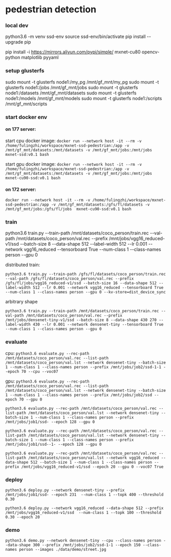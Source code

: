# pedestrian detection

### local dev

python3.6 -m venv ssd-env
source ssd-env/bin/activate
pip install --upgrade pip

pip install -i https://mirrors.aliyun.com/pypi/simple/ mxnet-cu80 opencv-python matplotlib pyyaml

### setup glusterfs

sudo mount -t glusterfs node1:/my_pg /mnt/gf_mnt/my_pg
sudo mount -t glusterfs node1:/jobs /mnt/gf_mnt/jobs
sudo mount -t glusterfs node1:/datasets /mnt/gf_mnt/datasets
sudo mount -t glusterfs node1:/models /mnt/gf_mnt/models
sudo mount -t glusterfs node1:/scripts /mnt/gf_mnt/scripts

### start docker env

#### on 177 server:
start cpu docker image:
`docker run --network host -it --rm -v /home/fulingzhi/workspace/mxnet-ssd-pedestrian:/app -v /mnt/gf_mnt/datasets:/mnt/datasets -v /mnt/gf_mnt/jobs:/mnt/jobs mxnet-ssd:v0.1 bash`

start gpu docker image:
`docker run --network host -it --rm -v /home/fulingzhi/workspace/mxnet-ssd-pedestrian:/app -v /mnt/gf_mnt/datasets:/mnt/datasets -v /mnt/gf_mnt/jobs:/mnt/jobs  mxnet-cu90-ssd:v0.1 bash`

#### on 172 server:
`docker run --network host -it --rm -v /home/fulingzhi/workspace/mxnet-ssd-pedestrian:/app -v /mnt/gf_mnt/datasets:/gfs/fl/datasets -v /mnt/gf_mnt/jobs:/gfs/fl/jobs  mxnet-cu90-ssd:v0.1 bash`

### train

python3.6 train.py --train-path /mnt/datasets/coco_person/train.rec --val-path /mnt/datasets/coco_person/val.rec --prefix /mnt/jobs/vgg16_reduced-v1/ssd --batch-size 8 --data-shape 512 --label-width 512 --lr 0.001 --network vgg16_reduced --tensorboard True --num-class 1 --class-names person --gpu 0

distributed train:
```
python3.6 train.py --train-path /gfs/fl/datasets/coco_person/train.rec --val-path /gfs/fl/datasets/coco_person/val.rec --prefix /gfs/fl/jobs/vgg16_reduced-v1/ssd --batch-size 16 --data-shape 512 --label-width 512 --lr 0.001 --network vgg16_reduced --tensorboard True --num-class 1 --class-names person --gpu 0 --kv-store=dist_device_sync
```

arbitrary shape

`python3.6 train.py --train-path /mnt/datasets/coco_person/train.rec --val-path /mnt/datasets/coco_person/val.rec --prefix /mnt/jobs/densenet-tiny-v1/ssd --batch-size 8 --data-shape 430 270 --label-width 430 --lr 0.001 --network densenet-tiny --tensorboard True --num-class 1 --class-names person --gpu 0`

### evaluate

cpu:
`python3.6 evaluate.py --rec-path /mnt/datasets/coco_person/val.rec --list-path /mnt/datasets/coco_person/val.lst --network densenet-tiny --batch-size 1 --num-class 1 --class-names person --prefix /mnt/jobs/job2/ssd-1-1 --epoch 70 --cpu --voc07`

gpu:
`python3.6 evaluate.py --rec-path /mnt/datasets/coco_person/val.rec --list-path /mnt/datasets/coco_person/val.lst --network densenet-tiny --batch-size 1 --num-class 1 --class-names person --prefix /mnt/jobs/job2/ssd --epoch 70 --gpu 0`

`python3.6 evaluate.py --rec-path /mnt/datasets/coco_person/val.rec --list-path /mnt/datasets/coco_person/val.lst --network densenet-tiny --batch-size 1 --num-class 1 --class-names person --prefix /mnt/jobs/job1/ssd- --epoch 128 --gpu 0`

`python3.6 evaluate.py --rec-path /mnt/datasets/coco_person/val.rec --list-path /mnt/datasets/coco_person/val.lst --network densenet-tiny --batch-size 1 --num-class 1 --class-names person --prefix /mnt/jobs/job1/ssd--1- --epoch 128 --gpu 0`

`python3.6 evaluate.py --rec-path /mnt/datasets/coco_person/val.rec --list-path /mnt/datasets/coco_person/val.lst --network vgg16_reduced --data-shape 512 --batch-size 1 --num-class 1 --class-names person --prefix /mnt/jobs/vgg16_reduced-v1/ssd --epoch 20 --gpu 0 --voc07 True`


### deploy

`python3.6 deploy.py --network densenet-tiny --prefix /mnt/jobs/job1/ssd- --epoch 231  --num-class 1 --topk 400 --threshold 0.30`

`python3.6 deploy.py --network vgg16_reduced --data-shape 512 --prefix /mnt/jobs/vgg16_reduced-v1/ssd  --num-class 1 --topk 100 --threshold 0.30 --epoch 20`


### demo

`python3.6 demo.py --network densenet-tiny --cpu --class-names person --data-shape 300 --prefix /mnt/jobs/job2/ssd-1-1 --epoch 150 --class-names person --images ./data/demo/street.jpg`
